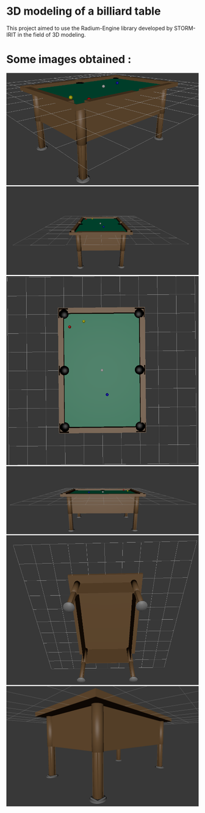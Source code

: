 # 3D modeling of a billiard table

This project aimed to use the Radium-Engine library developed 
by STORM-IRIT in the field of 3D modeling.

# Some images obtained :
![image0](pictures/be-image0.png)
![image1](pictures/be-image1.png)
![image2](pictures/be-image2.png)
![image3](pictures/be-image3.png)
![image4](pictures/be-image4.png)
![image5](pictures/be-image5.png)
